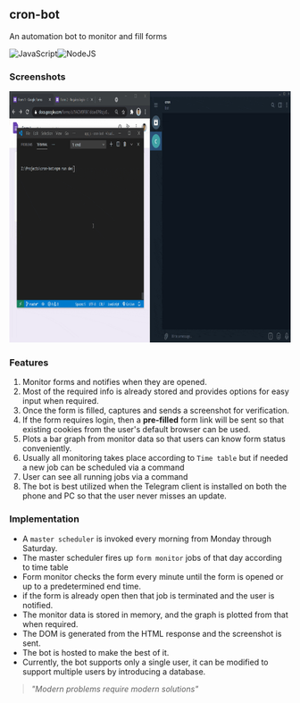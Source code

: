 ## cron-bot
An automation bot to monitor and fill forms

![JavaScript](https://img.shields.io/badge/javascript-%23323330.svg?&style=for-the-badge&logo=javascript&logoColor=%23F7DF1E)![NodeJS](https://img.shields.io/badge/node.js-%2343853D.svg?&style=for-the-badge&logo=node.js&logoColor=white)


### Screenshots

<p align="center">
  <img height="450" src="preview.gif">
</p>


### Features
1. Monitor forms and notifies when they are opened.
2. Most of the required info is already stored and provides options for easy input when required.
3. Once the form is filled, captures and sends a screenshot for verification. 
4. If the form requires login, then a **pre-filled** form link will be sent so that existing cookies from the user's default browser can be used.  
5. Plots a bar graph from monitor data so that users can know form status conveniently.
6. Usually all monitoring takes place according to `Time table` but if needed a new job can be scheduled via a command
7. User can see all running jobs via a command
8. The bot is best utilized when the Telegram client is installed on both the phone and PC so that the user never misses an update.


### Implementation
 - A `master scheduler` is invoked every morning from Monday through Saturday.
 - The master scheduler fires up `form monitor` jobs of that day according to time table
 - Form monitor checks the form every minute until the form is opened or up to a predetermined end time.
 - if the form is already open then that job is terminated and the user is notified.
 - The monitor data is stored in memory, and the graph is plotted from that when required.
 - The DOM is generated from the HTML response and the screenshot is sent. 
 - The bot is hosted to make the best of it.
 - Currently, the bot supports only a single user, it can be modified to support multiple users by introducing a database.
 
> _"Modern problems require modern solutions"_